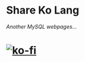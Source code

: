 # Share Ko Lang

*Another MySQL webpages...*

# [![ko-fi](https://ko-fi.com/img/githubbutton_sm.svg)](https://ko-fi.com/J3J123MH0)
